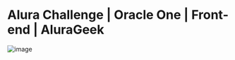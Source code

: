 # Alura Challenge | Oracle One | Front-end | AluraGeek
![image](https://user-images.githubusercontent.com/93559066/202933337-01b4229d-334b-44ae-a4c2-e72335649c42.png)
